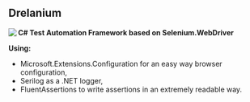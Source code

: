## Drelanium
<img align="left" src="http://classic.battle.net/war3/images/nightelf/spells/shadowstrike.gif">

**C# Test Automation Framework based on Selenium.WebDriver**




**Using:**
- Microsoft.Extensions.Configuration for an easy way browser configuration,
- Serilog as a .NET logger,
- FluentAssertions to write assertions in an extremely readable way.
